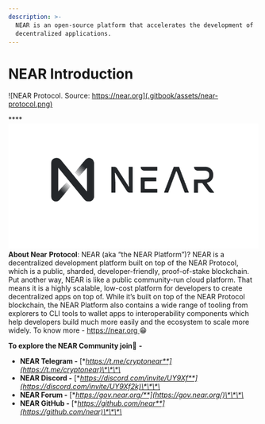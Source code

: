 ```yaml
---
description: >-
  NEAR is an open-source platform that accelerates the development of
  decentralized applications.
---
```


# NEAR Introduction

![NEAR Protocol. Source: https://near.org](.gitbook/assets/near-protocol.png)

\*\*\*\*![](.gitbook/assets/near-protocol.png) **About Near** **Protocol**: NEAR \(aka “the NEAR Platform”\)? NEAR is a decentralized development platform built on top of the NEAR Protocol, which is a public, sharded, developer-friendly, proof-of-stake blockchain. Put another way, NEAR is like a public community-run cloud platform. That means it is a highly scalable, low-cost platform for developers to create decentralized apps on top of. While it’s built on top of the NEAR Protocol blockchain, the NEAR Platform also contains a wide range of tooling from explorers to CLI tools to wallet apps to interoperability components which help developers build much more easily and the ecosystem to scale more widely. To know more - [https://near.org ](https://near.org/)😁 

**To explore the NEAR Community join**🤝 **-** 

* **NEAR Telegram -** [**https://t.me/cryptonear**](https://t.me/cryptonear)\*\*\*\*
* **NEAR Discord -** [**https://discord.com/invite/UY9Xf**](https://discord.com/invite/UY9Xf2k)\*\*\*\*
* **NEAR Forum -** [**https://gov.near.org/**](https://gov.near.org/)\*\*\*\*
* **NEAR GitHub -** [**https://github.com/near**](https://github.com/near)\*\*\*\*

